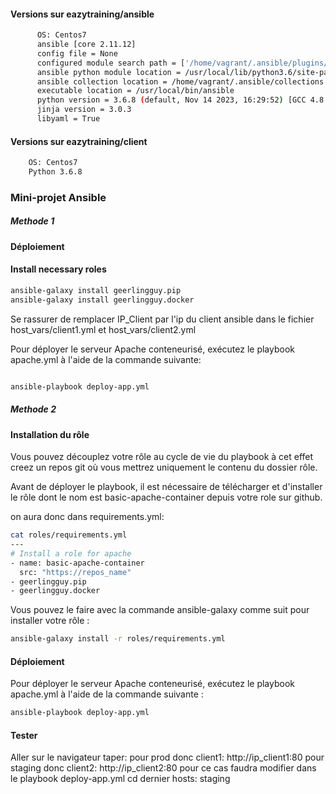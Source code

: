 #### Versions sur eazytraining/ansible
```bash
      OS: Centos7
      ansible [core 2.11.12]
      config file = None
      configured module search path = ['/home/vagrant/.ansible/plugins/modules', '/usr/share/ansible/plugins/modules']
      ansible python module location = /usr/local/lib/python3.6/site-packages/ansible
      ansible collection location = /home/vagrant/.ansible/collections:/usr/share/ansible/collections
      executable location = /usr/local/bin/ansible
      python version = 3.6.8 (default, Nov 14 2023, 16:29:52) [GCC 4.8.5 20150623 (Red Hat 4.8.5-44)]
      jinja version = 3.0.3
      libyaml = True
```
  
#### Versions sur eazytraining/client
```bash
    OS: Centos7
    Python 3.6.8
```
### Mini-projet Ansible

##### Methode 1

#### Déploiement

#### Install necessary roles

```bash
ansible-galaxy install geerlingguy.pip
ansible-galaxy install geerlingguy.docker
```

Se rassurer de remplacer IP_Client par l'ip du client ansible dans le fichier host_vars/client1.yml et host_vars/client2.yml

Pour déployer le serveur Apache conteneurisé, exécutez le playbook apache.yml à l'aide de la commande suivante:

```bash

ansible-playbook deploy-app.yml
```

##### Methode 2

#### Installation du rôle

Vous pouvez découplez votre rôle au cycle de vie du playbook à cet effet creez un repos git où vous mettrez uniquement le contenu du dossier rôle.

Avant de déployer le playbook, il est nécessaire de télécharger et d'installer le rôle dont le nom est basic-apache-container depuis votre role sur github.

on aura donc dans requirements.yml:

```bash
cat roles/requirements.yml
---
# Install a role for apache
- name: basic-apache-container 
  src: "https://repos_name"
- geerlingguy.pip
- geerlingguy.docker
```

Vous pouvez le faire avec la commande ansible-galaxy comme suit pour installer votre rôle :

```bash
ansible-galaxy install -r roles/requirements.yml
```

#### Déploiement
Pour déployer le serveur Apache conteneurisé, exécutez le playbook apache.yml à l'aide de la commande suivante :

```bash
ansible-playbook deploy-app.yml
```
#### Tester

Aller sur le navigateur taper: 
pour prod donc client1: http://ip_client1:80
pour staging donc client2: http://ip_client2:80 pour ce cas faudra modifier dans le playbook deploy-app.yml cd dernier hosts: staging
